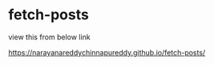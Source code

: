 # fetch-posts

view this from below link

https://narayanareddychinnapureddy.github.io/fetch-posts/
